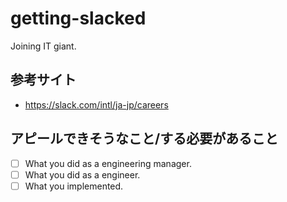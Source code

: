 # getting-slacked

Joining IT giant.

## 参考サイト

- https://slack.com/intl/ja-jp/careers

## アピールできそうなこと/する必要があること

- [ ] What you did as a engineering manager.
- [ ] What you did as a engineer.
- [ ] What you implemented.
